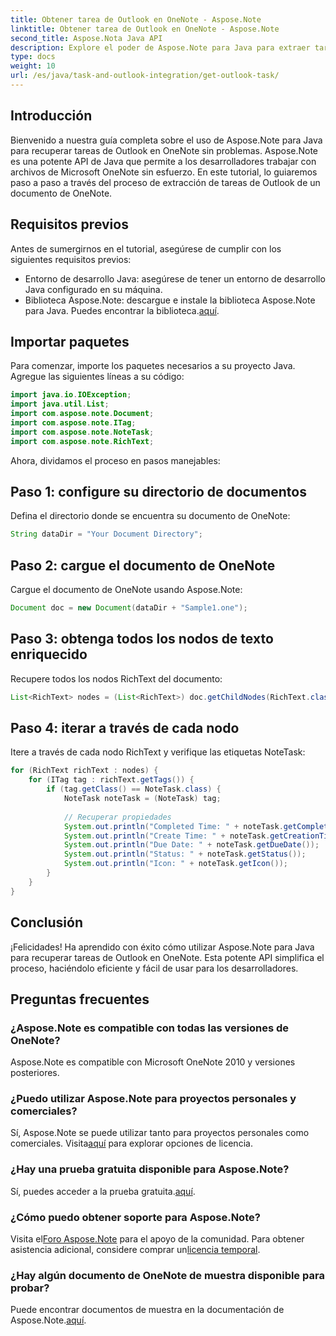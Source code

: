 ```yaml
---
title: Obtener tarea de Outlook en OneNote - Aspose.Note
linktitle: Obtener tarea de Outlook en OneNote - Aspose.Note
second_title: Aspose.Nota Java API
description: Explore el poder de Aspose.Note para Java para extraer tareas de Outlook desde OneNote sin esfuerzo. Siga nuestra guía paso a paso y mejore sus capacidades de procesamiento de documentos.
type: docs
weight: 10
url: /es/java/task-and-outlook-integration/get-outlook-task/
---
```

## Introducción
Bienvenido a nuestra guía completa sobre el uso de Aspose.Note para Java para recuperar tareas de Outlook en OneNote sin problemas. Aspose.Note es una potente API de Java que permite a los desarrolladores trabajar con archivos de Microsoft OneNote sin esfuerzo. En este tutorial, lo guiaremos paso a paso a través del proceso de extracción de tareas de Outlook de un documento de OneNote.
## Requisitos previos
Antes de sumergirnos en el tutorial, asegúrese de cumplir con los siguientes requisitos previos:
- Entorno de desarrollo Java: asegúrese de tener un entorno de desarrollo Java configurado en su máquina.
-  Biblioteca Aspose.Note: descargue e instale la biblioteca Aspose.Note para Java. Puedes encontrar la biblioteca.[aquí](https://releases.aspose.com/note/java/).
## Importar paquetes
Para comenzar, importe los paquetes necesarios a su proyecto Java. Agregue las siguientes líneas a su código:
```java
import java.io.IOException;
import java.util.List;
import com.aspose.note.Document;
import com.aspose.note.ITag;
import com.aspose.note.NoteTask;
import com.aspose.note.RichText;

```
Ahora, dividamos el proceso en pasos manejables:
## Paso 1: configure su directorio de documentos
Defina el directorio donde se encuentra su documento de OneNote:
```java
String dataDir = "Your Document Directory";
```
## Paso 2: cargue el documento de OneNote
Cargue el documento de OneNote usando Aspose.Note:
```java
Document doc = new Document(dataDir + "Sample1.one");
```
## Paso 3: obtenga todos los nodos de texto enriquecido
Recupere todos los nodos RichText del documento:
```java
List<RichText> nodes = (List<RichText>) doc.getChildNodes(RichText.class);
```
## Paso 4: iterar a través de cada nodo
Itere a través de cada nodo RichText y verifique las etiquetas NoteTask:
```java
for (RichText richText : nodes) {
    for (ITag tag : richText.getTags()) {
        if (tag.getClass() == NoteTask.class) {
            NoteTask noteTask = (NoteTask) tag;
            
            // Recuperar propiedades
            System.out.println("Completed Time: " + noteTask.getCompletedTime());
            System.out.println("Create Time: " + noteTask.getCreationTime());
            System.out.println("Due Date: " + noteTask.getDueDate());
            System.out.println("Status: " + noteTask.getStatus());
            System.out.println("Icon: " + noteTask.getIcon());
        }
    }
}
```
## Conclusión
¡Felicidades! Ha aprendido con éxito cómo utilizar Aspose.Note para Java para recuperar tareas de Outlook en OneNote. Esta potente API simplifica el proceso, haciéndolo eficiente y fácil de usar para los desarrolladores.
## Preguntas frecuentes
### ¿Aspose.Note es compatible con todas las versiones de OneNote?
Aspose.Note es compatible con Microsoft OneNote 2010 y versiones posteriores.
### ¿Puedo utilizar Aspose.Note para proyectos personales y comerciales?
 Sí, Aspose.Note se puede utilizar tanto para proyectos personales como comerciales. Visita[aquí](https://purchase.aspose.com/buy) para explorar opciones de licencia.
### ¿Hay una prueba gratuita disponible para Aspose.Note?
 Sí, puedes acceder a la prueba gratuita.[aquí](https://releases.aspose.com/).
### ¿Cómo puedo obtener soporte para Aspose.Note?
 Visita el[Foro Aspose.Note](https://forum.aspose.com/c/note/28) para el apoyo de la comunidad. Para obtener asistencia adicional, considere comprar un[licencia temporal](https://purchase.aspose.com/temporary-license/).
### ¿Hay algún documento de OneNote de muestra disponible para probar?
 Puede encontrar documentos de muestra en la documentación de Aspose.Note.[aquí](https://reference.aspose.com/note/java/).